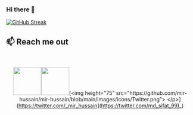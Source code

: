 ### Hi there 👋

[![GitHub Streak](https://streak-stats.demolab.com?user=sifat-99&theme=midnight-purple&card_width=800)](https://git.io/streak-stats)

## :mailbox: Reach me out

<br />

[<p align="center"><img height="75" src="https://github.com/mir-hussain/mir-hussain/blob/main/images/icons/Linkedin.png](https://media.licdn.com/dms/image/D5635AQGltHddfv054w/profile-framedphoto-shrink_800_800/0/1701974919654?e=1702659600&v=beta&t=_97rOEVdxub9MrETYh6PsWmRDLEsHAgVIYTuYkBfybY)">](https://www.linkedin.com/in/sifatmollah/)[<img height="75" src="https://github.com/mir-hussain/mir-hussain/blob/main/images/icons/Facebook.png">]([https://www.facebook.com/sifat-99](https://www.facebook.com/profile.php?id=100070987320961))[<img height="75" src="https://github.com/mir-hussain/mir-hussain/blob/main/images/icons/Twitter.png"> </p>](https://twitter.com/_mir_hussain](https://twitter.com/md_sifat_99)_)

<br />


<!--
**sifat-99/sifat-99** is a ✨ _special_ ✨ repository because its `README.md` (this file) appears on your GitHub profile.

Here are some ideas to get you started:

- 🔭 I’m currently working on ...
- 🌱 I’m currently learning ...
- 👯 I’m looking to collaborate on ...
- 🤔 I’m looking for help with ...
- 💬 Ask me about ...
- 📫 How to reach me: ...
- 😄 Pronouns: ...
- ⚡ Fun fact: ...
-->
